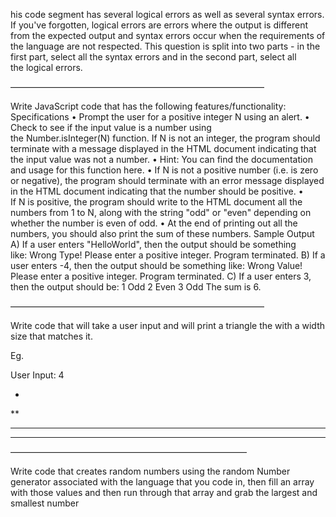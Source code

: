 his code segment has several logical errors as well as several syntax errors. If you've forgotten, logical errors are errors where the output is different from the expected output and syntax errors occur when the requirements of the language are not respected.
This question is split into two parts - in the first part, select all the syntax errors and in the second part, select all the logical errors.
<!DOCTYPE html>
<html>

<head>
    <title> Milkshake time!</title>
</head>

<body>
    <script type="text/javascript">
        document.write("You're going to create your own milkshake!");
        var price = 0, taxRate = 0.03;
        milk_type = window.prompt("Please enter the type of milk you would like(regular, almond or oat): ");

        if (milk_type == "regular");
            price = 1.00;
        else if (milk_type == "almond" && milk_type == "oat")
            price = 1.50

        var choice;
        window.prompt("veggies or fruits or both: ");

        /* price of fruits is 2.00, price of veggies is 1.95 /*
        if (choice == "veggies")
            price = price + 1.95;
        if (choice == "fruits")
            price = price + 2.00;
        if (choice == "both")
            price = price + 1.95 + 2.00;
        price = (price + price) * taxRate;
        window.alert("Your total price is: "+ price + " Enjoy!");
    </script>
</body>

</html>

——————————————————————————

Select all the syntax errors in the code above.

the first line of the 'if' statement should have a semi-colon at the end

comments in Javascript should end with a semi-colon

the variable taxRate should be declared and initialized on a separate line


missing semi-colon in 'else-if' statement

the multi-line comment was not closed correctly


missing assignment for second window prompt

Select all possible options that apply.

————————————————————————— 

Select all the logical errors in the code above.

the 'else-if' statement makes more sense if it uses || instead of &&

the taxRate should be added to the total price


there is no need to add price to itself in the the last three if-statements

the total price isn't calculated correctly


the total price is calculated correctly, but not displayed to the user correctly
Select all possible options that apply.

————————————————————————————

The piece of code below is supposed to print a 10x10 multiplication table. It currently has several critical logic and syntax errors, but all the errors are within the script tag - in other words, the HTML code is written correctly. Rewrite the code below to make it produce the desired output, you are welcome to rewrite the code in any way you like to produce the desired output (by adding, removing, or changing lines as you like).
The desired output is (without the commas): [1,2,3,4,5,6,7,8,9,10,2,4,6,8,10,12,14,16,18,20,3,6,9,...,80,90,100].
**Note: For this question, you must store the each value of the multiplication table in an array called arraylist.
<!DOCTYPE html>
<html>

<head>
    <title>Loop Coding Question</title>
</head>

<script>

    var arraylist = new Array(100);

    while (x <= 10) {
var x = 1;
        while (y <= 10) {
var y = 1;
            y++;
            arraylist[x] = x * y;
        }
        x++;

    }
    document.write(arraylist);
</script>

</html>

—————————————————————————————

Write JavaScript code that has the following features/functionality:
Specifications
	•	Prompt the user for a positive integer N using an alert.
	•	Check to see if the input value is a number using the Number.isInteger(N) function. If N is not an integer, the program should terminate with a message displayed in the HTML document indicating that the input value was not a number.
	•	Hint: You can find the documentation and usage for this function here.
	•	If N is not a positive number (i.e. is zero or negative), the program should terminate with an error message displayed in the HTML document indicating that the number should be positive.
	•	If N is positive, the program should write to the HTML document all the numbers from 1 to N, along with the string "odd" or "even" depending on whether the number is even of odd.
	•	At the end of printing out all the numbers, you should also print the sum of these numbers.
Sample Output
A) If a user enters "HelloWorld", then the output should be something like: Wrong Type! Please enter a positive integer. Program terminated.
B) If a user enters -4, then the output should be something like: Wrong Value! Please enter a positive integer. Program terminated.
C) If a user enters 3, then the output should be:
1 Odd
2 Even
3 Odd
The sum is 6.

—————————————————————————————

Write code that will take a user input and will print a triangle the with a width size that matches it.

Eg.

User Input: 4

*
**
***
**** 

———————————————————————————

Write code that creates random numbers using the random
Number generator associated with the language that you code in, then fill an array with those values and then run through that array and grab the largest and smallest number
